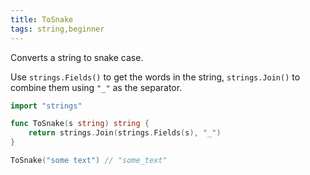 ```yaml
---
title: ToSnake
tags: string,beginner
---
```


Converts a string to snake case.

Use `strings.Fields()` to get the words in the string, `strings.Join()` to combine them using `"_"` as the separator.

```go
import "strings"

func ToSnake(s string) string {
	return strings.Join(strings.Fields(s), "_")
}
```

```go
ToSnake("some text") // "some_text"
```
